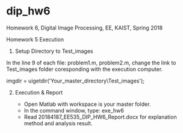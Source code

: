 # dip_hw6
Homework 6, Digital Image Processing, EE, KAIST, Spring 2018

Homework 5 Execution

1. Setup Directory to Test_images

  In the line 9 of each file: problem1.m, problem2.m, change the link to Test_images folder coresponding with the execution computer.
  
  imgdir = uigetdir('Your_master_directory\Test_images');
	
2. Execution & Report
	
	- Open Matlab with workspace is your master folder.
	- In the command window, type: exe_hw6
	- Read 20184187_EE535_DIP_HW6_Report.docx for explanation method and analysis result.
